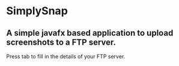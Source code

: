 SimplySnap
=============

A simple javafx based application to upload screenshots to a FTP server.
-------
Press tab to fill in the details of your FTP server.

